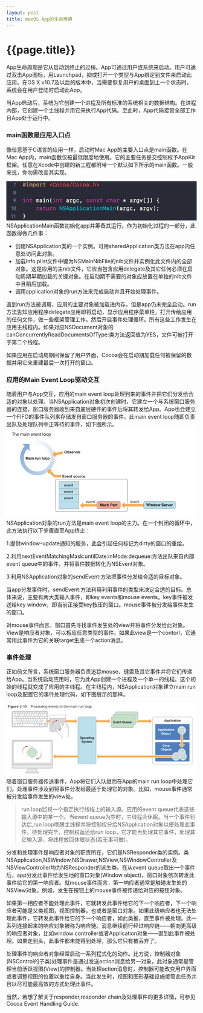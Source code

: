 ```yaml
---
layout: post
title: macOS App的生命周期
---
```

{{page.title}}
===================

App生命周期是它从启动到终止的过程。App可通过用户或系统来启动。用户可通过双击App图标，用Launchpad，抑或打开一个类型与App绑定到文件来启动此应用。在OS X v10.7及以后的版本中，当需要恢复用户的桌面到上一个状态时，系统会在用户登陆时启动此App。

当App启动后，系统为它创建一个进程及所有标准的系统相关的数据结构。在进程内部，它创建一个主线程并用它来执行App代码。至此时，App代码接管全部工作且App处于运行中。

### main函数是应用入口点
像任意基于C语言的应用一样，启动时Mac App的主要入口点是main函数。在Mac App内，main函数仅被最低限度地使用。它的主要任务是交控制权予AppKit框架。任意在Xcode中创建的新工程都附带一个默认如下所示的main函数。一般来说，你勿需改变其实现。

<img src="/images/posts/2018-11-11/main.jpg">
NSApplicationMain函数初始化app并筹备其运行。作为初始化过程的一部分，此函数得做几件事：

- 创建NSApplication类的一个实例。可用sharedApplication类方法在app内任意处访问此对象。
- 加载Info.plist文件中键为NSMainNibFile的nib文件并实例化此文件内的全部对象。这是应用的主nib文件，它应当包含应用delegate及其它任何必须在启动周期早期加载的关键对象。在启动期不需要的对象应放置在单独的nib文件中且稍后加载。
- 调用application对象的run方法来完成启动并且开始处理事件。

直到run方法被调用，应用的主要对象被加载进内存，但是app仍未完全启动。run方法告知应用程序delegate应用即将启动，显示应用程序菜单栏，打开传给应用的任何文件，做一些框架管理工作，然后开启事件处理循环。所有这些工作发生在应用主线程内。如果对应NSDocument对象的canConcurrentlyReadDocumentsOfType:类方法返回值为YES，文件可被打开于第二个线程。

如果应用在启动周期间保留了用户界面，Cocoa会在启动期加载任何被保留的数据并用它来重建最后一次打开的窗口。
### 应用的Main Event Loop驱动交互
随着用户与App交互，应用的main event loop处理到来的事件并把它们分发给合适的对象以处理。当NSApplication对象初次创建时，它建立一个与系统窗口服务器的连接，窗口服务器收到来自底层硬件的事件后将其转发给App。App也会建立一个FIFO的事件队列来存储发自窗口服务器的事件。此main event loop随即负责出队及处理队列中正等待的事件，如下图所示。
<img src="/images/posts/2018-11-11/main event loop.png">
NSApplication对象的run方法是main event loop的主力。在一个封闭的循环中，此方法执行以下步骤直至App终止：

1.提供window-update通知的服务，此会引起任何标记为dirty的窗口的重绘。

2.利用nextEventMatchingMask:untilDate:inMode:dequeue:方法出队来自内部event queue中的事件，并将事件数据转化为NSEvent对象。

3.利用NSApplication对象的sendEvent:方法把事件分发给合适的目标对象。

当app分发事件时，sendEvent:方法利用利用事件的类型来决定合适的目标。总体来说，主要有两大类输入事件，即key events和mouse events。key事件被发送给key window，即当前正接受key按压的窗口。mouse事件被分发给事件发生的窗口。

对mouse事件而言，窗口首先寻找事件发生处的view并将事件分发给此对象。View是响应者对象，可以相应任意类型的事件。如果此view是一个contorl，它通常用此事件为它的关联target生成一个action消息。
### 事件处理
正如前文所言，系统窗口服务器负责追踪mouse、键盘及其它事件并将它们传递给App。当系统启动应用时，它为此App创建一个进程及一个单一的线程。这个初始的线程就变成了应用的主线程。在主线程内，NSApplication对象建立main run loop及配置它的事件处理代码，如下图展示的那样。

<img src="/images/posts/2018-11-11/processing events in the main run loop.png">
随着窗口服务器传送事件，App将它们入队继而在App的main run loop中处理它们。处理事件涉及到将事件分发给最适于处理它的对象。比如，mouse事件通常被分发给事件发生的view处。

 >  run loop监视一个指定执行线程上的输入源。应用的event queue代表这些输入源中的某一个。当event queue为空时，主线程会休眠。当一个事件到达后,run loop唤醒主线程并将控制权分给NSApplication对象以便处理此事件。待处理完毕，控制权返还给run loop，它才能再处理其它事件，处理其它输入源，将线程放回休眠状态(若无事可做)。
 
 分发和处理事件是响应者对象的职责所在，它们是NSResponder类的实例。类NSApplication,NSWindow,NSDrawer,NSView,NSWindowController及NSViewController均为NSResponder的派生类。在从event queue取出一个事件后，app分发此事件给发生地的窗口对象(Window object)，窗口对象依次转发此事件给它的第一响应者。就mouse事件而言，第一响应者通常是触碰发生处的NSView对象。例如，发生在按钮上的mouse事件被传递给对应的按钮对象。
 
 如果第一相应者不能处理此事件，它就转发此事件给它的下一个响应者，下一个响应者可能是父类视图，视图控制器，也或者是窗口对象。如果此级响应者也无法处理此事件，它转发此事件给它的下一个响应者，如此类推，直至事件被处理。此一系列连接起来的响应对象被称为响应链。消息继续前行经过响应链——朝向更高级的响应者对象，比如window controller或者Application对象——直到此事件被处理。如果走到头，此事件都未能得到处理，那么它只有被丢弃了。
 
 处理事件的响应者对象经常启动一系列程式化的动作。比方说，控制器对象(NSControl的子类)处理事件是通过发送action消息给另一对象，此对象通常是管理当前活跃视图(View)的控制器。当处理action消息时，控制器可能改变用户界面或者调整视图的位置以重绘自身。当此发生时，视图和图形基础设施接管此任务并且以尽可能最高效的方式处理此事件。
 
 当然，若想了解关于responder,responder chain及处理事件的更多详情，可参见Cocoa Event Handling Guide.
 
 




















